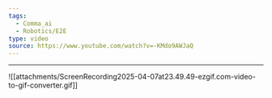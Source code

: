 ```yaml
---
tags:
  - Comma_ai
  - Robotics/E2E
type: video
source: https://www.youtube.com/watch?v=-KMdo9AWJaQ
---
```

---
![[attachments/ScreenRecording2025-04-07at23.49.49-ezgif.com-video-to-gif-converter.gif]]

